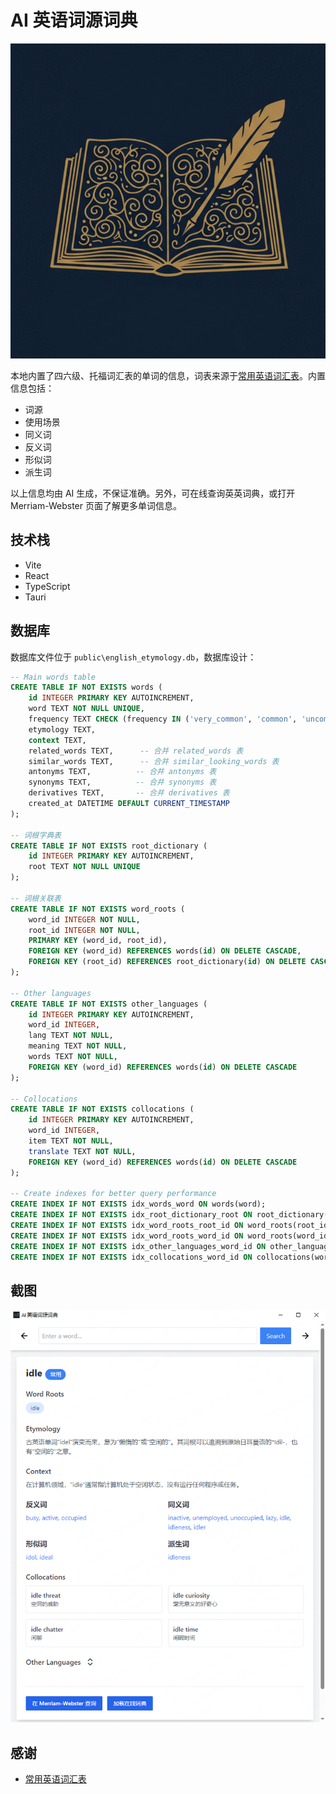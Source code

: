 # AI 英语词源词典

![](./app-icon.png)

本地内置了四六级、托福词汇表的单词的信息，词表来源于[常用英语词汇表](https://github.com/mahavivo/english-wordlists)。内置信息包括：

- 词源
- 使用场景
- 同义词
- 反义词
- 形似词
- 派生词

以上信息均由 AI 生成，不保证准确。另外，可在线查询英英词典，或打开 Merriam-Webster 页面了解更多单词信息。

## 技术栈

- Vite
- React
- TypeScript
- Tauri

## 数据库

数据库文件位于 `public\english_etymology.db`，数据库设计：

```sql
-- Main words table
CREATE TABLE IF NOT EXISTS words (
    id INTEGER PRIMARY KEY AUTOINCREMENT,
    word TEXT NOT NULL UNIQUE,
    frequency TEXT CHECK (frequency IN ('very_common', 'common', 'uncommon', 'rare', 'archaic')),
    etymology TEXT,
    context TEXT,
    related_words TEXT,      -- 合并 related_words 表
    similar_words TEXT,      -- 合并 similar_looking_words 表
    antonyms TEXT,          -- 合并 antonyms 表
    synonyms TEXT,          -- 合并 synonyms 表
    derivatives TEXT,       -- 合并 derivatives 表
    created_at DATETIME DEFAULT CURRENT_TIMESTAMP
);

-- 词根字典表
CREATE TABLE IF NOT EXISTS root_dictionary (
    id INTEGER PRIMARY KEY AUTOINCREMENT,
    root TEXT NOT NULL UNIQUE
);

-- 词根关联表
CREATE TABLE IF NOT EXISTS word_roots (
    word_id INTEGER NOT NULL,
    root_id INTEGER NOT NULL,
    PRIMARY KEY (word_id, root_id),
    FOREIGN KEY (word_id) REFERENCES words(id) ON DELETE CASCADE,
    FOREIGN KEY (root_id) REFERENCES root_dictionary(id) ON DELETE CASCADE
);

-- Other languages
CREATE TABLE IF NOT EXISTS other_languages (
    id INTEGER PRIMARY KEY AUTOINCREMENT,
    word_id INTEGER,
    lang TEXT NOT NULL,
    meaning TEXT NOT NULL,
    words TEXT NOT NULL,
    FOREIGN KEY (word_id) REFERENCES words(id) ON DELETE CASCADE
);

-- Collocations
CREATE TABLE IF NOT EXISTS collocations (
    id INTEGER PRIMARY KEY AUTOINCREMENT,
    word_id INTEGER,
    item TEXT NOT NULL,
    translate TEXT NOT NULL,
    FOREIGN KEY (word_id) REFERENCES words(id) ON DELETE CASCADE
);

-- Create indexes for better query performance
CREATE INDEX IF NOT EXISTS idx_words_word ON words(word);
CREATE INDEX IF NOT EXISTS idx_root_dictionary_root ON root_dictionary(root);
CREATE INDEX IF NOT EXISTS idx_word_roots_root_id ON word_roots(root_id);
CREATE INDEX IF NOT EXISTS idx_word_roots_word_id ON word_roots(word_id);
CREATE INDEX IF NOT EXISTS idx_other_languages_word_id ON other_languages(word_id);
CREATE INDEX IF NOT EXISTS idx_collocations_word_id ON collocations(word_id);

```

## 截图

![](./images/screenshot.png)

## 感谢

- [常用英语词汇表](https://github.com/mahavivo/english-wordlists)